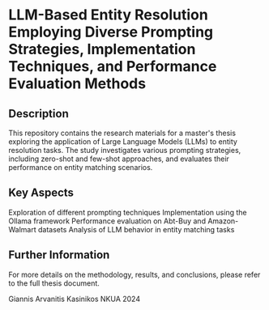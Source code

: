 # LLM-Based Entity Resolution Employing Diverse Prompting Strategies, Implementation Techniques, and Performance Evaluation Methods
## Description
This repository contains the research materials for a master's thesis exploring the application of Large Language Models (LLMs) to entity resolution tasks. The study investigates various prompting strategies, including zero-shot and few-shot approaches, and evaluates their performance on entity matching scenarios.
## Key Aspects

Exploration of different prompting techniques
Implementation using the Ollama framework
Performance evaluation on Abt-Buy and Amazon-Walmart datasets
Analysis of LLM behavior in entity matching tasks

## Further Information
For more details on the methodology, results, and conclusions, please refer to the full thesis document.

Giannis Arvanitis Kasinikos
NKUA
2024
